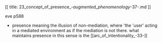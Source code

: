 [[
title: 23_concept_of_presence_-_augmented_phenomenology_-37-.md
]]

eve p588

+ presence meaning the illusion of non-mediation, where 'the 'user' acting in a mediated environment as if the mediation is not there. what maintains presence in this sense is the [[arc_of_intentionality_-33-]]